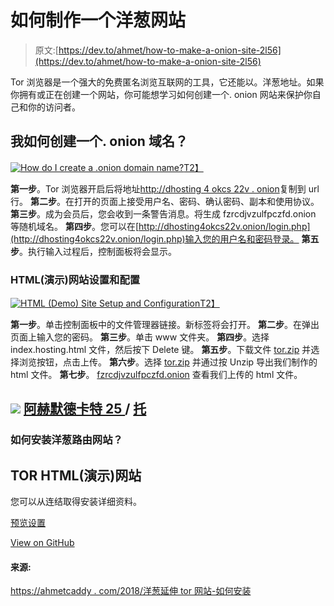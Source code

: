 # 如何制作一个洋葱网站

> 原文:[https://dev.to/ahmet/how-to-make-a-onion-site-2l56](https://dev.to/ahmet/how-to-make-a-onion-site-2l56)

Tor 浏览器是一个强大的免费匿名浏览互联网的工具，它还能以。洋葱地址。如果你拥有或正在创建一个网站，你可能想学习如何创建一个. onion 网站来保护你自己和你的访问者。

## 我如何创建一个. onion 域名？

[![How do I create a .onion domain name?](../Images/f9bef643871852bc528cc18939b375e7.png "How do I create a .ONION domain name?")T2】](https://res.cloudinary.com/practicaldev/image/fetch/s--9puuR2Al--/c_limit%2Cf_auto%2Cfl_progressive%2Cq_auto%2Cw_880/https://ahmetcadirci.com.tr/images/galeri/onion-hosting-bilgileri.png)

**第一步**。Tor 浏览器开启后将地址[http://dhosting 4 okcs 22v . onion](http://dhosting4okcs22v.onion/register.php)复制到 url 行。
**第二步**。在打开的页面上接受用户名、密码、确认密码、副本和使用协议。
**第三步**。成为会员后，您会收到一条警告消息。将生成 fzrcdjvzulfpczfd.onion 等随机域名。
**第四步**。您可以在[http://dhosting4okcs22v.onion/login.php](http://dhosting4okcs22v.onion/login.php)输入您的用户名和密码登录。
**第五步**。执行输入过程后，控制面板将会显示。

### HTML(演示)网站设置和配置

[![HTML (Demo) Site Setup and Configuration](../Images/f9bef643871852bc528cc18939b375e7.png "HTML (Demo) Site Setup and Configuration")T2】](https://res.cloudinary.com/practicaldev/image/fetch/s--9puuR2Al--/c_limit%2Cf_auto%2Cfl_progressive%2Cq_auto%2Cw_880/https://ahmetcadirci.com.tr/images/galeri/onion-hosting-bilgileri.png)

**第一步**。单击控制面板中的文件管理器链接。新标签将会打开。
**第二步**。在弹出页面上输入您的密码。
**第三步**。单击 www 文件夹。
**第四步**。选择 index.hosting.html 文件，然后按下 Delete 键。
**第五步**。下载文件 [tor.zip](https://github.com/ahmetcadirci25/tor/archive/tor.zip) 并选择浏览按钮，点击上传。
**第六步**。选择 [tor.zip](https://github.com/ahmetcadirci25/tor/archive/tor.zip) 并通过按 Unzip 导出我们制作的 html 文件。
**第七步**。 [fzrcdjvzulfpczfd.onion](http://fzrcdjvzulfpczfd.onion) 查看我们上传的 html 文件。

## ![](../Images/375dfcc32199b4dedf2b526645c27ff7.png) [阿赫默德卡特 25 ](https://github.com/ahmetcadirci25) / [托](https://github.com/ahmetcadirci25/tor)

### 如何安装洋葱路由网站？

<article class="markdown-body entry-content" itemprop="text">

# TOR HTML(演示)网站

您可以从连结取得安装详细资料。

[预览](https://ahmetcadirci.com.tr/tor/?utm_source=github&utm_medium=readme&utm_campaign=tor-html-demo-site-onizleme)[设置](https://ahmetcadirci.com.tr/2018/onion-uzantili-tor-sitesi-nasil-kurulur/?utm_source=github&utm_medium=readme&utm_campaign=tor-html-demo-site-kurulum)

</article>

[View on GitHub](https://github.com/ahmetcadirci25/tor)

#### 来源:

[https://ahmetcaddy . com/2018/洋葱延伸 tor 网站-如何安装](https://ahmetcadirci.com.tr/2018/onion-uzantili-tor-sitesi-nasil-kurulur/?utm_source=devto&utm_medium=link&utm_campaign=.ONION%20Uzant%C4%B1l%C4%B1%20Tor%20Sitesi%20Nas%C4%B1l%20Kurulur%3F)